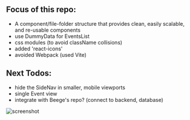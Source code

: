 ## Focus of this repo:

- A component/file-folder structure that provides clean, easily scalable, and re-usable components
- use DummyData for EventsList
- css modules (to avoid className collisions)
- added 'react-icons'
- avoided Webpack (used Vite)

## Next Todos:

- hide the SideNav in smaller, mobile viewports
- single Event view
- integrate with Beege's repo? (connect to backend, database)

![screenshot](assets/eventsapp.jpg?raw=true "title")